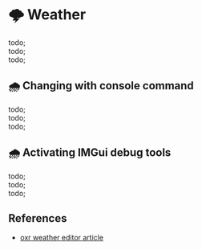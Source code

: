 # 🌩 Weather

todo; <br/>
todo; <br/>
todo; <br/>

## 🌧 Changing with console command

todo; <br/>
todo; <br/>
todo; <br/>

## 🌧 Activating IMGui debug tools

todo; <br/>
todo; <br/>
todo; <br/>

## References

- [oxr weather editor article](https://github.com/OpenXRay/xray-16/wiki/%5BEN%5D-Game-Editor#weather-editor)
